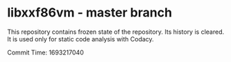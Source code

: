 # libxxf86vm - master branch

This repository contains frozen state of the repository.
Its history is cleared. It is used only for static code
analysis with Codacy.

Commit Time: 1693217040